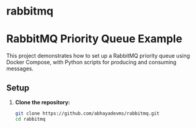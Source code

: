 # rabbitmq
# RabbitMQ Priority Queue Example

This project demonstrates how to set up a RabbitMQ priority queue using Docker Compose, with Python scripts for producing and consuming messages.

## Setup

1. **Clone the repository:**

   ```bash
   git clone https://github.com/abhayadevms/rabbitmq.git
   cd rabbitmq
   ```
